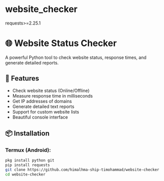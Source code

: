 # website_checker
requests>=2.25.1
# 🌐 Website Status Checker

A powerful Python tool to check website status, response times, and generate detailed reports.

## 🚀 Features
- Check website status (Online/Offline)
- Measure response time in milliseconds
- Get IP addresses of domains
- Generate detailed text reports
- Support for custom website lists
- Beautiful console interface

## 📦 Installation

### Termux (Android):
```bash
pkg install python git
pip install requests
git clone https://github.com/himalhma-ship-timohammad/website-checker
cd website-checker

